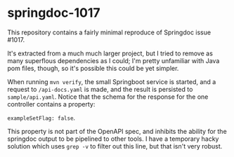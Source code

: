 # springdoc-1017
This repository contains a fairly minimal reproduce of Springdoc issue #1017.

It's extracted from a much much larger project, but I tried to remove as many superflous
dependencies as I could; I'm pretty unfamiliar with Java pom files, though, so it's
possible this could be yet simpler.

When running `mvn verify`, the small Springboot service is started, and a request to
`/api-docs.yaml` is made, and the result is persisted to `sample/api.yaml`.  Notice that
the schema for the response for the one controller contains a property:

`exampleSetFlag: false`.

This property is not part of the OpenAPI spec, and inhibits the ability for the springdoc
output to be pipelined to other tools.  I have a temporary hacky solution which uses
`grep -v` to filter out this line, but that isn't very robust.
